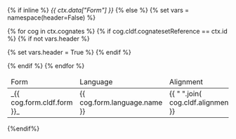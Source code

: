 {% if inline %}
  <i>{{ ctx.data["Form"] }}</i>
{% else %}
  {% set vars = namespace(header=False) %}
  <table>
  {% for cog in ctx.cognates %}
  {% if cog.cldf.cognatesetReference == ctx.id %}
  {% if not vars.header %}
  <thead><tr><td>Form</td><td>Language</td><td>Alignment</td></tr></thead>
  <tbody>
  
  {% set vars.header = True %}
  {% endif %}
  <tr><td> _{{ cog.form.cldf.form }}_ </td><td> {{ cog.form.language.name }} </td><td><span class="alignment"> {{ " ".join(  cog.cldf.alignment) }} </span></td><td></tr>
  
  {% endif %}
  {% endfor %}
  </tbody>
  </table>
{%endif%}